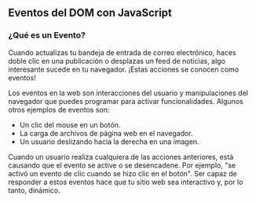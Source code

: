 ## Eventos del DOM con JavaScript

### ¿Qué es un Evento?

Cuando actualizas tu bandeja de entrada de correo electrónico, haces doble clic en una publicación o desplazas un feed de noticias, algo interesante sucede en tu navegador. ¡Estas acciones se conocen como eventos!

Los eventos en la web son interacciones del usuario y manipulaciones del navegador que puedes programar para activar funcionalidades. Algunos otros ejemplos de eventos son:

- Un clic del mouse en un botón.
- La carga de archivos de página web en el navegador.
- Un usuario deslizando hacia la derecha en una imagen.

Cuando un usuario realiza cualquiera de las acciones anteriores, está causando que el evento se active o se desencadene. Por ejemplo, "se activó un evento de clic cuando se hizo clic en el botón". Ser capaz de responder a estos eventos hace que tu sitio web sea interactivo y, por lo tanto, dinámico.
